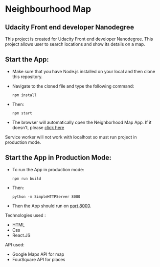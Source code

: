 # Neighbourhood Map

## Udacity Front end developer Nanodegree

This project is created for Udacity Front end developer Nanodegree.
This project allows user to search locations and show its details on a map.


## Start the App:
* Make sure that you have Node.js installed on your local and then clone this repository.
* Navigate to the cloned file and type the following command:

	`npm install`
* Then:

	`npm start`
* The browser will automatically open the Neighborhood Map App. If it doesn't, please [click here](http://localhost:3000/)

Service worker will not work with localhost so must run project in production mode.
## Start the App in Production Mode:
* To run the App in production mode:

	`npm run build`

* Then:

	`python -m SimpleHTTPServer 8000`
* Then the App should run on [port 8000](http://localhost:8000).

Technologies used :
* HTML
* Css
* React.JS

API used:
* Google Maps API for map
* FourSquare API for places
